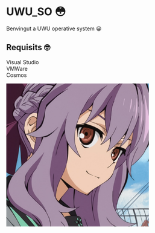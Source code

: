 # UWU_SO 😳

Benvingut a UWU operative system 😀

## Requisits 🤓

Visual Studio<br>
VMWare<br>
Cosmos<br>

<img src="./shinoa hiragi.png" alt="Foto" style="width: 75%; height: auto;">

